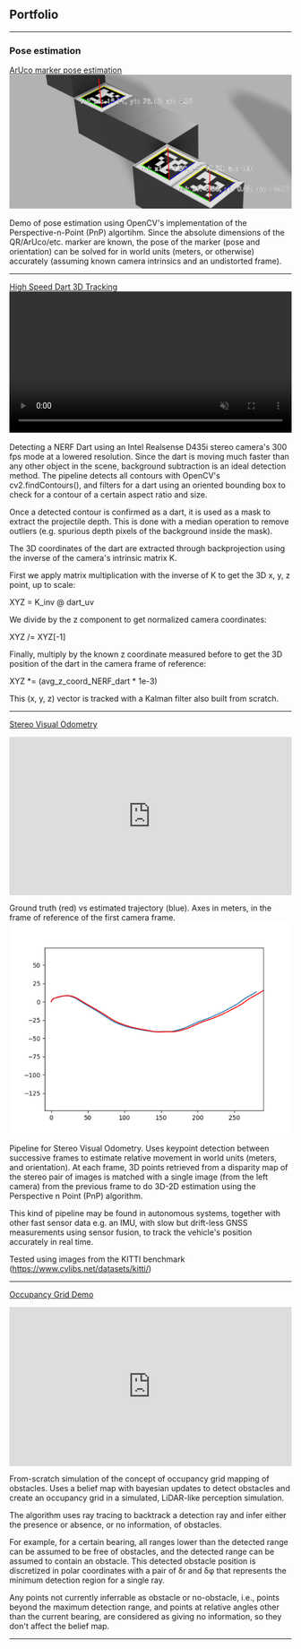 ## Portfolio

---

### Pose estimation

[ArUco marker pose estimation](https://github.com/sergiogtorres/ArUco_tracker)
<img src="images/thumbnail-wide.png?raw=true"/>

Demo of pose estimation using OpenCV's implementation of the Perspective-n-Point (PnP) algortihm.
Since the absolute dimensions of the QR/ArUco/etc. marker are known, the pose of the marker (pose and orientation) can 
be solved for in world units (meters, or otherwise) accurately (assuming known camera intrinsics and an undistorted
frame).

---



[High Speed Dart 3D Tracking](https://github.com/sergiogtorres/dart_tracking_high_speed)
<video width="100%" autoplay loop muted playsinline>
  <source src="images/depth_tracking.webm" type="video/webm">
  Your browser does not support the video tag.
</video>

Detecting a NERF Dart using an Intel Realsense D435i stereo camera's 300 fps mode at a lowered resolution. Since the 
dart is moving much faster than any other object in the scene, background subtraction is an ideal detection method.
The pipeline detects all contours with OpenCV's cv2.findContours(), and filters for a dart using an oriented bounding 
box to check for a contour of a certain aspect ratio and size.

Once a detected contour is confirmed as a dart, it is used as a mask to extract the projectile depth. This is done with
a median operation to remove outliers (e.g. spurious depth pixels of the background inside the mask). 

The 3D coordinates of the dart are extracted through backprojection using the inverse of the camera's intrinsic matrix K. 

First we apply matrix multiplication with the inverse of K to get the 3D x, y, z point, up to scale:

XYZ = K_inv @ dart_uv

We divide by the z component to get normalized camera coordinates:

XYZ /= XYZ[-1]

Finally, multiply by the known z coordinate measured before to get the 3D position of the dart in the camera frame of 
reference:

XYZ *= (avg_z_coord_NERF_dart * 1e-3)

This (x, y, z) vector is tracked with a Kalman filter also built from scratch.

---

[Stereo Visual Odometry](https://github.com/sergiogtorres/stereo_visual_odometry)

<div style="position: relative; padding-bottom: 56.25%; height: 0; overflow: hidden;">
  <iframe 
    src="https://www.youtube.com/embed/vmcoMkU9ZBE" 
    frameborder="0" 
    allow="accelerometer; autoplay; clipboard-write; encrypted-media; gyroscope; picture-in-picture" 
    allowfullscreen 
    style="position: absolute; top:0; left: 0; width: 100%; height: 100%;">
  </iframe>
</div>



Ground truth (red) vs estimated trajectory (blue). Axes in meters, in the frame of reference of the first camera frame.
<img src="images/x-z_estimated_and_GT.png?raw=true"/>

Pipeline for Stereo Visual Odometry. Uses keypoint detection between successive frames to estimate relative movement
in world units (meters, and orientation). At each frame, 3D points retrieved from a disparity map of the stereo pair of 
images is matched with a single image (from the left camera) from the previous frame to do 3D-2D estimation using the 
Perspective n Point (PnP) algorithm.

This kind of pipeline may be found in autonomous systems, together with other fast sensor data e.g. an IMU, with slow 
but drift-less GNSS measurements using sensor fusion, to track the vehicle's position accurately in real time.

Tested using images from the KITTI benchmark (https://www.cvlibs.net/datasets/kitti/)

---

[Occupancy Grid Demo](https://github.com/sergiogtorres/occupancy_grid_demo)

<div style="position: relative; padding-bottom: 56.25%; height: 0; overflow: hidden;">
  <iframe 
    src="https://www.youtube.com/embed/IJccEg60Xd4" 
    frameborder="0" 
    allow="accelerometer; autoplay; clipboard-write; encrypted-media; gyroscope; picture-in-picture" 
    allowfullscreen 
    style="position: absolute; top:0; left: 0; width: 100%; height: 100%;">
  </iframe>
</div>

From-scratch simulation of the concept of occupancy grid mapping of obstacles.
Uses a belief map with bayesian updates to detect obstacles and create an occupancy grid in a simulated, LiDAR-like 
perception simulation.

The algorithm uses ray tracing to backtrack a detection ray and infer either the presence or absence, or no information,
of obstacles. 

For example, for a certain bearing, all ranges lower than the detected range can be assumed to be free of
obstacles, and the detected range can be assumed to contain an obstacle. This detected obstacle position is discretized
in polar coordinates with a pair of  δr and δφ that represents the minimum detection region for a single ray. 

Any points
not currently inferrable as obstacle or no-obstacle, i.e., points beyond the maximum detection range, and points at 
relative angles other than the current bearing, are considered as giving no information, so they don't affect the 
belief map.

---